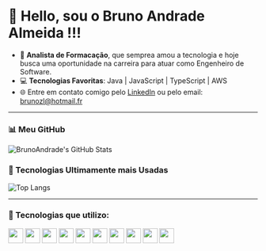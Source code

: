 # 👋 Hello, sou o Bruno Andrade Almeida !!!

- 🚀 **Analista de Formacação**, que semprea amou a tecnologia e hoje busca uma oportunidade na carreira para atuar como Engenheiro de Software.
- 💻 **Tecnologias Favoritas**: Java | JavaScript | TypeScript | AWS
- 🌐 Entre em contato comigo pelo [LinkedIn](https://www.linkedin.com/BrunoAndrade94) ou pelo email: [brunozl@hotmail.fr](mailto:brunozl@hotmail.fr)

---

### 📊 Meu GitHub
![BrunoAndrade's GitHub Stats](https://github-readme-stats.vercel.app/api?username=BrunoAndrade94&show_icons=true&theme=radical)

### 🚀 Tecnologias Ultimamente mais Usadas
![Top Langs](https://github-readme-stats.vercel.app/api/top-langs/?username=BrunoAndrade94&layout=compact&theme=radial)

---

### 🌟 Tecnologias que utilizo:
<div>
  <img height="30" src="https://cdn.jsdelivr.net/gh/devicons/devicon/icons/typescript/typescript-original.svg" />
  <img height="30" src="https://cdn.jsdelivr.net/gh/devicons/devicon/icons/javascript/javascript-original.svg" />
  <img height="30" src="https://cdn.jsdelivr.net/gh/devicons/devicon/icons/c/c-original.svg" />
  <img height="30" src="https://cdn.jsdelivr.net/gh/devicons/devicon/icons/python/python-original.svg" />
  <img height="30" src="https://cdn.jsdelivr.net/gh/devicons/devicon/icons/html5/html5-original.svg" />
  <img height="30" src="https://cdn.jsdelivr.net/gh/devicons/devicon/icons/css3/css3-original.svg" />
  <img height="30" src="https://cdn.jsdelivr.net/gh/devicons/devicon/icons/react/react-original.svg" />
  <img height="30" src="https://cdn.jsdelivr.net/gh/devicons/devicon/icons/vuejs/vuejs-original.svg" />
  <img height="30" src="https://cdn.jsdelivr.net/gh/devicons/devicon/icons/oracle/oracle-original.svg" />
  <img height="30" src="https://cdn.jsdelivr.net/gh/devicons/devicon/icons/mongodb/mongodb-original.svg" />
</div>


